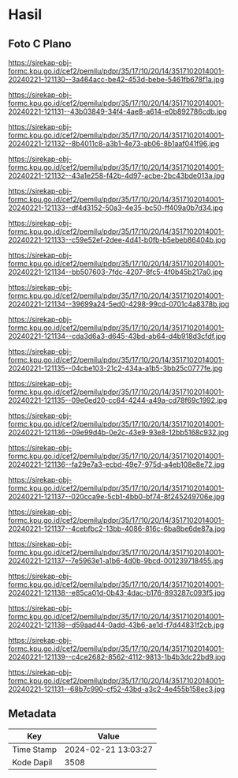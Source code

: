 # Hasil

## Foto C Plano

https://sirekap-obj-formc.kpu.go.id/cef2/pemilu/pdpr/35/17/10/20/14/3517102014001-20240221-121130--3a464acc-be42-453d-bebe-5461fb678f1a.jpg

https://sirekap-obj-formc.kpu.go.id/cef2/pemilu/pdpr/35/17/10/20/14/3517102014001-20240221-121131--43b03849-34f4-4ae8-a614-e0b892786cdb.jpg

https://sirekap-obj-formc.kpu.go.id/cef2/pemilu/pdpr/35/17/10/20/14/3517102014001-20240221-121132--8b4011c8-a3b1-4e73-ab06-8b1aaf041f96.jpg

https://sirekap-obj-formc.kpu.go.id/cef2/pemilu/pdpr/35/17/10/20/14/3517102014001-20240221-121132--43a1e258-f42b-4d97-acbe-2bc43bde013a.jpg

https://sirekap-obj-formc.kpu.go.id/cef2/pemilu/pdpr/35/17/10/20/14/3517102014001-20240221-121133--df4d3152-50a3-4e35-bc50-ff409a0b7d34.jpg

https://sirekap-obj-formc.kpu.go.id/cef2/pemilu/pdpr/35/17/10/20/14/3517102014001-20240221-121133--c59e52ef-2dee-4d41-b0fb-b5ebeb86404b.jpg

https://sirekap-obj-formc.kpu.go.id/cef2/pemilu/pdpr/35/17/10/20/14/3517102014001-20240221-121134--bb507603-7fdc-4207-8fc5-4f0b45b217a0.jpg

https://sirekap-obj-formc.kpu.go.id/cef2/pemilu/pdpr/35/17/10/20/14/3517102014001-20240221-121134--39699a24-5ed0-4298-99cd-0701c4a8378b.jpg

https://sirekap-obj-formc.kpu.go.id/cef2/pemilu/pdpr/35/17/10/20/14/3517102014001-20240221-121134--cda3d6a3-d645-43bd-ab64-d4b918d3cfdf.jpg

https://sirekap-obj-formc.kpu.go.id/cef2/pemilu/pdpr/35/17/10/20/14/3517102014001-20240221-121135--04cbe103-21c2-434a-a1b5-3bb25c0777fe.jpg

https://sirekap-obj-formc.kpu.go.id/cef2/pemilu/pdpr/35/17/10/20/14/3517102014001-20240221-121135--09e0ed20-cc64-4244-a49a-cd78f69c1992.jpg

https://sirekap-obj-formc.kpu.go.id/cef2/pemilu/pdpr/35/17/10/20/14/3517102014001-20240221-121136--09e99d4b-0e2c-43e9-93e8-12bb5168c932.jpg

https://sirekap-obj-formc.kpu.go.id/cef2/pemilu/pdpr/35/17/10/20/14/3517102014001-20240221-121136--fa29e7a3-ecbd-49e7-975d-a4eb108e8e72.jpg

https://sirekap-obj-formc.kpu.go.id/cef2/pemilu/pdpr/35/17/10/20/14/3517102014001-20240221-121137--020cca9e-5cb1-4bb0-bf74-8f245249706e.jpg

https://sirekap-obj-formc.kpu.go.id/cef2/pemilu/pdpr/35/17/10/20/14/3517102014001-20240221-121137--4cebfbc2-13bb-4086-816c-6ba8be6de87a.jpg

https://sirekap-obj-formc.kpu.go.id/cef2/pemilu/pdpr/35/17/10/20/14/3517102014001-20240221-121137--7e5963e1-a1b6-4d0b-9bcd-001239718455.jpg

https://sirekap-obj-formc.kpu.go.id/cef2/pemilu/pdpr/35/17/10/20/14/3517102014001-20240221-121138--e85ca01d-0b43-4dac-b176-893287c093f5.jpg

https://sirekap-obj-formc.kpu.go.id/cef2/pemilu/pdpr/35/17/10/20/14/3517102014001-20240221-121138--d59aad44-0add-43b6-ae1d-f7d44831f2cb.jpg

https://sirekap-obj-formc.kpu.go.id/cef2/pemilu/pdpr/35/17/10/20/14/3517102014001-20240221-121139--c4ce2682-8562-4112-9813-1b4b3dc22bd9.jpg

https://sirekap-obj-formc.kpu.go.id/cef2/pemilu/pdpr/35/17/10/20/14/3517102014001-20240221-121131--68b7c990-cf52-43bd-a3c2-4e455b158ec3.jpg


## Metadata

| Key        | Value               |
| ---------- | ------------------- |
| Time Stamp | 2024-02-21 13:03:27 |
| Kode Dapil | 3508                |



